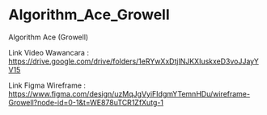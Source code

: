 # Algorithm_Ace_Growell
Algorithm Ace (Growell)

Link Video Wawancara : https://drive.google.com/drive/folders/1eRYwXxDtjlNJKXIuskxeD3voJJayYV15

Link Figma Wireframe : https://www.figma.com/design/uzMqJgVyiFIdgmYTemnHDu/wireframe-Growell?node-id=0-1&t=WE878uTCR1ZfXutg-1
